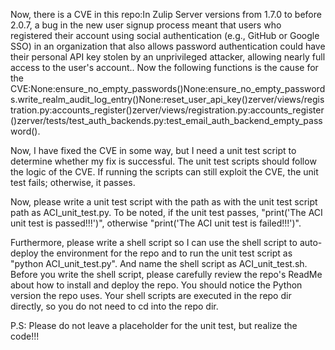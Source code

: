 Now, there is a CVE in this repo:In Zulip Server versions from 1.7.0 to before 2.0.7, a bug in the new user signup process meant that users who registered their account using social authentication (e.g., GitHub or Google SSO) in an organization that also allows password authentication could have their personal API key stolen by an unprivileged attacker, allowing nearly full access to the user's account..
Now the following functions is the cause for the CVE:None:ensure_no_empty_passwords()None:ensure_no_empty_passwords.write_realm_audit_log_entry()None:reset_user_api_key()zerver/views/registration.py:accounts_register()zerver/views/registration.py:accounts_register()zerver/tests/test_auth_backends.py:test_email_auth_backend_empty_password().

Now, I have fixed the CVE in some way, but I need a unit test script to determine whether my fix is successful.
The unit test scripts should follow the logic of the CVE. If running the scripts can still exploit the CVE, the unit test fails; otherwise, it passes.

Now, please write a unit test script with the path as with the unit test script path as ACI_unit_test.py.
To be noted, if the unit test passes, "print('The ACI unit test is passed!!!')", otherwise "print('The ACI unit test is failed!!!')".

Furthermore, please write a shell script so I can use the shell script to auto-deploy the environment for the repo and to run the unit test script as "python ACI_unit_test.py". And name the shell script as ACI_unit_test.sh.
Before you write the shell script, please carefully review the repo's ReadMe about how to install and deploy the repo. You should notice the Python version the repo uses.
Your shell scripts are executed in the repo dir directly, so you do not need to cd into the repo dir.

P.S: Please do not leave a placeholder for the unit test, but realize the code!!!